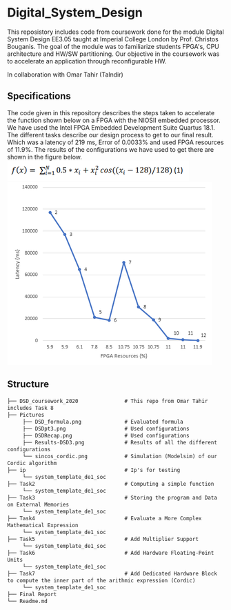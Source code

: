 # Digital_System_Design
This reposistory includes code from coursework done for the module Digital System Design EE3.05 taught at Imperial College London by Prof. Christos Bouganis. The goal of the module was to familiarize students FPGA's, CPU architecture and HW/SW partitioning. Our objective in the coursework was to accelerate an application through reconfigurable HW.

In collaboration with Omar Tahir (Talndir)

## Specifications

The code given in this repository describes the steps taken to accelerate the function shown below on a FPGA with the NIOSII embedded processor. We have used the Intel FPGA Embedded Development Suite Quartus 18.1.
The different tasks describe our design process to get to our final result. Which was a latency of 219 ms, Error of 0.0033% and used FPGA resources of 11.9%. The results of the configurations we have used to get there are shown in the figure below.
![Evaluated function](Figures/DSD_formula.PNG)
![Design process](Figures/Results-DSD3.PNG)

## Structure
```
├── DSD_coursework_2020               # This repo from Omar Tahir includes Task 8
├── Pictures
     ├── DSD_formula.png              # Evaluated formula
     ├── DSDpt3.png                   # Used configurations
     ├── DSDRecap.png                 # Used configurations
     ├── Results-DSD3.png             # Results of all the different configurations
     └── sincos_cordic.png            # Simulation (Modelsim) of our Cordic algorithm
├── ip                                # Ip's for testing
     └── system_template_de1_soc
├── Task2                             # Computing a simple function
     └── system_template_de1_soc
├── Task3                             # Storing the program and Data on External Memories
     └── system_template_de1_soc
├── Task4                             # Evaluate a More Complex Mathematical Expression
     └── system_template_de1_soc
├── Task5                             # Add Multiplier Support
     └── system_template_de1_soc
├── Task6                             # Add Hardware Floating-Point Units
     └── system_template_de1_soc
├── Task7                             # Add Dedicated Hardware Block to compute the inner part of the arithmic expression (Cordic)
     └── system_template_de1_soc
├── Final Report                    
└── Readme.md
```
